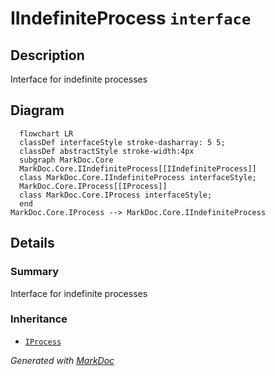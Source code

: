 # IIndefiniteProcess `interface`

## Description
Interface for indefinite processes

## Diagram
```mermaid
  flowchart LR
  classDef interfaceStyle stroke-dasharray: 5 5;
  classDef abstractStyle stroke-width:4px
  subgraph MarkDoc.Core
  MarkDoc.Core.IIndefiniteProcess[[IIndefiniteProcess]]
  class MarkDoc.Core.IIndefiniteProcess interfaceStyle;
  MarkDoc.Core.IProcess[[IProcess]]
  class MarkDoc.Core.IProcess interfaceStyle;
  end
MarkDoc.Core.IProcess --> MarkDoc.Core.IIndefiniteProcess
```

## Details
### Summary
Interface for indefinite processes

### Inheritance
 - [
`IProcess`
](./markdoccore-IProcess)

*Generated with* [*MarkDoc*](https://github.com/hailstorm75/MarkDoc.Core)
